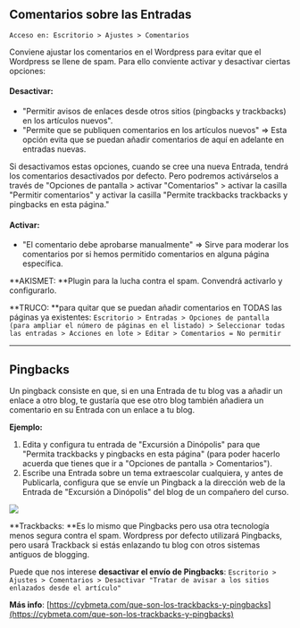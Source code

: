 ## Comentarios sobre las Entradas

```
Acceso en: Escritorio > Ajustes > Comentarios
```

Conviene ajustar los comentarios en el Wordpress para evitar que el Wordpress se llene de spam. Para ello conviente activar y desactivar ciertas opciones:

#### Desactivar:

* "Permitir avisos de enlaces desde otros sitios \(pingbacks y trackbacks\) en los artículos nuevos".
* "Permite que se publiquen comentarios en los artículos nuevos" =&gt; Esta opción evita que se puedan añadir comentarios de aquí en adelante en entradas nuevas.

Si desactivamos estas opciones, cuando se cree una nueva Entrada, tendrá los comentarios desactivados por defecto. Pero podremos activárselos a través de "Opciones de pantalla &gt; activar "Comentarios" &gt; activar la casilla "Permitir comentarios" y activar la casilla "Permite trackbacks trackbacks y pingbacks en esta página."

#### Activar:

* "El comentario debe aprobarse manualmente" =&gt; Sirve para moderar los comentarios por si hemos permitido comentarios en alguna página específica.

**AKISMET: **Plugin para la lucha contra el spam. Convendrá activarlo y configurarlo.

**TRUCO: **para quitar que se puedan añadir comentarios en TODAS las páginas ya existentes: `Escritorio > Entradas > Opciones de pantalla (para ampliar el número de páginas en el listado) > Seleccionar todas las entradas > Acciones en lote > Editar > Comentarios = No permitir`

---

## Pingbacks

Un pingback consiste en que, si en una Entrada de tu blog vas a añadir un enlace a otro blog, te gustaría que ese otro blog también añadiera un comentario en su Entrada con un enlace a tu blog.

**Ejemplo:**

1. Edita y configura tu entrada de "Excursión a Dinópolis" para que "Permita trackbacks y pingbacks en esta página" \(para poder hacerlo acuerda que tienes que ir a "Opciones de pantalla &gt; Comentarios"\).
2. Escribe una Entrada sobre un tema extraescolar cualquiera, y antes de Publicarla, configura que se envíe un Pingback a la dirección web de la Entrada de "Excursión a Dinópolis" del blog de un compañero del curso.

![](https://catedu.github.io/atrevete-con-wordpress/assets/pingback.png)

**Trackbacks: **Es lo mismo que Pingbacks pero usa otra tecnología menos segura contra el spam. Wordpress por defecto utilizará Pingbacks, pero usará Trackback si estás enlazando tu blog con otros sistemas antiguos de blogging.

Puede que nos interese **desactivar el envío de Pingbacks**:  `Escritorio > Ajustes > Comentarios > Desactivar "Tratar de avisar a los sitios enlazados desde el artículo"`

**Más info**: [https://cybmeta.com/que-son-los-trackbacks-y-pingbacks](https://cybmeta.com/que-son-los-trackbacks-y-pingbacks)

